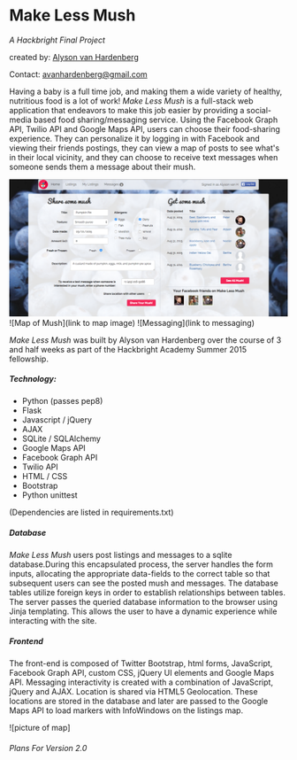 Make Less Mush
===========

*A Hackbright Final Project*

created by: [Alyson van Hardenberg](https://www.linkedin.com/in/akvanhar)

Contact: avanhardenberg@gmail.com

Having a baby is a full time job, and making them a wide variety of healthy, nutritious food is a lot of work! *Make Less Mush* is a full-stack web application that endeavors to make this job easier by providing a social-media based food sharing/messaging service. Using the Facebook Graph API, Twilio API and Google Maps API, users can choose their food-sharing experience. They can personalize it by logging in with Facebook and viewing their friends postings, they can view a map of posts to see what's in their local vicinity, and they can choose to receive text messages when someone sends them a message about their mush.

![Home screen image](/static/images/HomeScreen.png)
![Map of Mush](link to map image)
![Messaging](link to messaging)

*Make Less Mush* was built by Alyson van Hardenberg over the course of 3 and half weeks as part of the Hackbright Academy Summer 2015 fellowship.

##### Technology:
- Python (passes pep8)
- Flask
- Javascript / jQuery
- AJAX
- SQLite / SQLAlchemy
- Google Maps API
- Facebook Graph API
- Twilio API
- HTML / CSS
- Bootstrap
- Python unittest

(Dependencies are listed in requirements.txt)

##### Database
*Make Less Mush* users post listings and messages to a sqlite database.During this encapsulated process, the server handles the form inputs, allocating the appropriate data-fields to the correct table so that subsequent users can see the posted mush and messages.
The database tables utilize foreign keys in order to establish relationships between tables.
The server passes the queried database information to the browser using Jinja templating. This allows the user to have a dynamic experience while interacting with the site.

##### Frontend

The front-end is composed of Twitter Bootstrap, html forms, JavaScript, Facebook Graph API, custom CSS, jQuery UI elements and Google Maps API. 
Messaging interactivity is created with a combination of JavaScript, jQuery and AJAX.
Location is shared via HTML5 Geolocation. These locations are stored in the database and later are passed to the Google Maps API to load markers with InfoWindows on the listings map.

![picture of map]

###### Plans For Version 2.0
